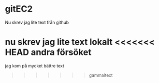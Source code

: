# gitEC2

Nu skrev jag lite text från github

nu skrev jag lite text lokalt
<<<<<<< HEAD
andra försöket
=======
jag kom på mycket bättre text
>>>>>>> gammaltext
